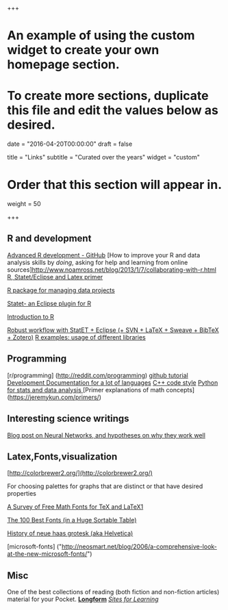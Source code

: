 +++
# An example of using the custom widget to create your own homepage section.
# To create more sections, duplicate this file and edit the values below as desired.

date = "2016-04-20T00:00:00"
draft = false

title = "Links"
subtitle = "Curated over the years"
widget = "custom"

# Order that this section will appear in.
weight = 50

+++




## R and development


[Advanced R development - GitHub](https://github.com/hadley/devtools/wiki)
[How to improve your R and data analysis skills by *doing*, asking for help and learning from online sources]http://www.noamross.net/blog/2013/1/7/collaborating-with-r.html
[R, Statet/Eclipse and Latex primer](http://jeromyanglim.blogspot.com/2010/02/getting-started-with-sweave-r-latex.html)
 
[R package for managing data projects](http://projecttemplate.net/)

[Statet- an Eclipse plugin for R](http://www.walware.de/?page=/it/statet/s-console.spage)

[Introduction to R](http://www.ibm.com/developerworks/linux/library/l-r1/)

[Robust workflow with StatET + Eclipse (+ SVN + LaTeX + Sweave + BibTeX + Zotero)](http://www.stanford.edu/~messing/ComputationalSocialScienceWorkflow.html)
[R examples: usage of different libraries ](http://www.di.fc.ul.pt/~jpn/r/])


## Programming
[r/programming] (http://reddit.com/programming)
[github tutorial ](http://kbroman.org/github_tutorial/)
[Development Documentation for a lot of languages](http://devdocs.io/)
[C++ code style](http://isocpp.github.io/CppCoreGuidelines/CppCoreGuidelines)
[Python for stats and data analysis ](http://neupy.com/2016/12/17/hyperparameter_optimization_for_neural_networks.html)
[Primer explanations of math concepts] (https://jeremykun.com/primers/)

## Interesting science writings
[Blog post on Neural Networks, and hypotheses on why they work well](http://colah.github.io/posts/2014-03-NN-Manifolds-Topology/)

## Latex,Fonts,visualization
[http://colorbrewer2.org/](http://colorbrewer2.org/)

For choosing palettes for graphs that are distinct or that have desired properties 

[A Survey of Free Math Fonts for TeX and LaTeX1](http://carroll.aset.psu.edu/pub/CTAN/info/Free_Math_Font_Survey/survey.html#sec:Compar) 
 
[The 100 Best Fonts (in a Huge Sortable Table)](http://bonfx.com/the-100-best-fonts-in-a-huge-sortable-table/)

[History of neue haas grotesk (aka Helvetica)](http://www.fontbureau.com/nhg/history/)

[microsoft-fonts] ("http://neosmart.net/blog/2006/a-comprehensive-look-at-the-new-microsoft-fonts/")

 
## Misc
One of the best collections of reading (both fiction and non-fiction articles) material for your Pocket. 
[**Longform**](http://longform.org)
[*Sites for Learning*](https://entrepreneurs.maqtoob.com/the-37-best-websites-to-learn-something-new-895e2cb0cad4)


